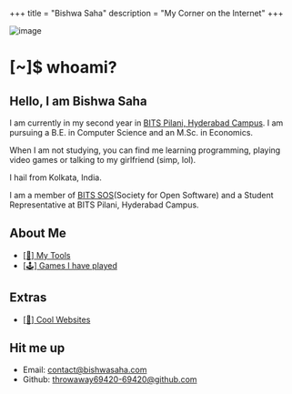 +++
title = "Bishwa Saha"
description = "My Corner on the Internet"
+++

![image](https://mir-s3-cdn-cf.behance.net/project_modules/max_1200/e7d2bd61228185.5a67a07360e75.gif)

# [~]$ whoami?

## Hello, I am Bishwa Saha

I am currently in my second year in [BITS Pilani, Hyderabad Campus](https://www.bits-pilani.ac.in/hyderabad/). I am pursuing a B.E. in Computer Science and an M.Sc. in Economics.

When I am not studying, you can find me learning programming, playing video games or talking to my girlfriend (simp, lol).

I hail from Kolkata, India.

I am a member of [BITS SOS](https://bits-sos.github.io/)(Society for Open Software) and a Student Representative at BITS Pilani, Hyderabad Campus.

## About Me

- [[🔧] My Tools](/more/tools)
- [[🕹️] Games I have played](/more/games)

## Extras

- [[🔗] Cool Websites](/more/links)

## Hit me up

- Email: [contact@bishwasaha.com](mailto:contact@bishwasaha.com)
- Github: [throwaway69420-69420@github.com](https://github.com/throwaway69420-69420/)
